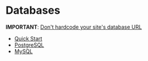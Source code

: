# Databases

**IMPORTANT**: [Don't hardcode your site's database URL](no-hardcode-url.md)

- [Quick Start](quick-start.md)
- [PostgreSQL](postgresql.md)
- [MySQL](mysql.md)
